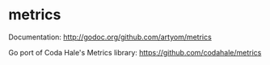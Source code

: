 metrics
=======

Documentation: http://godoc.org/github.com/artyom/metrics

Go port of Coda Hale's Metrics library: https://github.com/codahale/metrics
